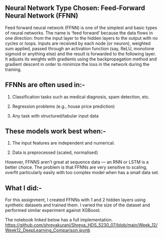 ## Neural Network Type Chosen: Feed-Forward Neural Network (FFNN)

Feed forward neural network (FFNN) is one of the simplest and basic types of neural networks. 
The name is ‘feed forward’ because the data flows in one direction: from the input layer to the hidden layers to the output with no cycles or loops.
Inputs are received by each node (or neuron), weighted sum applied, passed through an activation function (say, ReLU, monotone sigmoid or anything else) and the result is forwarded to the following layer. 
It adjusts its weights with gradients using the backpropagation method and gradient descent in order to minimize the loss in the network during the training.

## FFNNs are often used in:-

1. Classification tasks such as medical diagnosis, spam detection, etc.

2. Regression problems (e.g., house price prediction)

3. Any task with structured/tabular input data

## These models work best when:-

1. The input features are independent and numerical.

2. Data is preprocessed (scaled, normalised)

However, FFNNS aren’t great at sequence data — an RNN or LSTM is a better choice.
The problem is that FFNNs are very sensitive to scaling, overfit particularly easily with too complex model when has a small data set.

## What I did:- 
For this assignment, I created FFNNs with 1 and 2 hidden layers using synthetic datasets and trained them. 
I varied the size of the dataset and performed similar experiment against XGBoost.

The notebook linked below has a full implementation.
https://github.com/shreyakurani/Shreya_HDS_5230_07/blob/main/Week_12/Week12_DeepLearning_Comparison.ipynb
